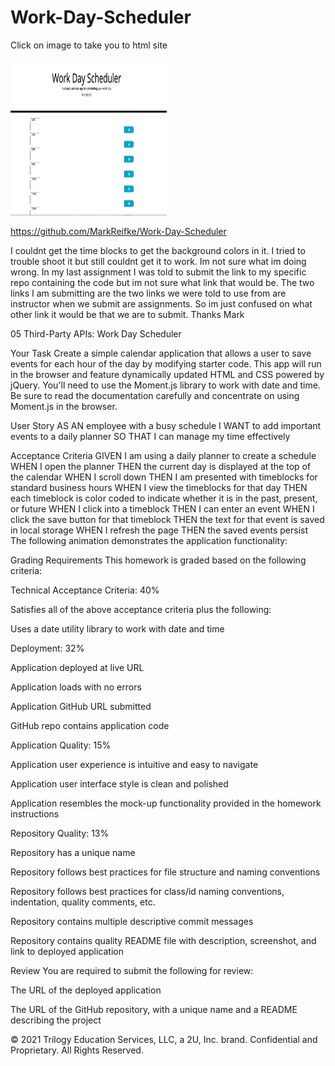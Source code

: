 # Work-Day-Scheduler

Click on image to take you to html site

<a href="https://markreifke.github.io/Work-Day-Scheduler/"><img src="scheduler.jpg" alt="scheduler"
          width="250" height="250"> </a>

https://github.com/MarkReifke/Work-Day-Scheduler

I couldnt get the time blocks to get the background colors in it. I tried to trouble shoot it but still couldnt get it to work. Im not sure what
im doing wrong. In my last assignment I was told to submit the link to my specific repo containing the code but im not sure what link that would be. The two links I am submitting are the two links we were told to use from are instructor when we submit are assignments. So im just confused on what other link it would be that we are to submit. 
Thanks
Mark


05 Third-Party APIs: Work Day Scheduler

Your Task
Create a simple calendar application that allows a user to save events for each hour of the day by modifying starter code. This app will run in the browser and feature dynamically updated HTML and CSS powered by jQuery.
You'll need to use the Moment.js library to work with date and time. Be sure to read the documentation carefully and concentrate on using Moment.js in the browser.

User Story
AS AN employee with a busy schedule
I WANT to add important events to a daily planner
SO THAT I can manage my time effectively

Acceptance Criteria
GIVEN I am using a daily planner to create a schedule
WHEN I open the planner
THEN the current day is displayed at the top of the calendar
WHEN I scroll down
THEN I am presented with timeblocks for standard business hours
WHEN I view the timeblocks for that day
THEN each timeblock is color coded to indicate whether it is in the past, present, or future
WHEN I click into a timeblock
THEN I can enter an event
WHEN I click the save button for that timeblock
THEN the text for that event is saved in local storage
WHEN I refresh the page
THEN the saved events persist
The following animation demonstrates the application functionality:


Grading Requirements
This homework is graded based on the following criteria:

Technical Acceptance Criteria: 40%


Satisfies all of the above acceptance criteria plus the following:

Uses a date utility library to work with date and time




Deployment: 32%


Application deployed at live URL


Application loads with no errors


Application GitHub URL submitted


GitHub repo contains application code



Application Quality: 15%


Application user experience is intuitive and easy to navigate


Application user interface style is clean and polished


Application resembles the mock-up functionality provided in the homework instructions



Repository Quality: 13%


Repository has a unique name


Repository follows best practices for file structure and naming conventions


Repository follows best practices for class/id naming conventions, indentation, quality comments, etc.


Repository contains multiple descriptive commit messages


Repository contains quality README file with description, screenshot, and link to deployed application



Review
You are required to submit the following for review:


The URL of the deployed application


The URL of the GitHub repository, with a unique name and a README describing the project



© 2021 Trilogy Education Services, LLC, a 2U, Inc. brand. Confidential and Proprietary. All Rights Reserved.